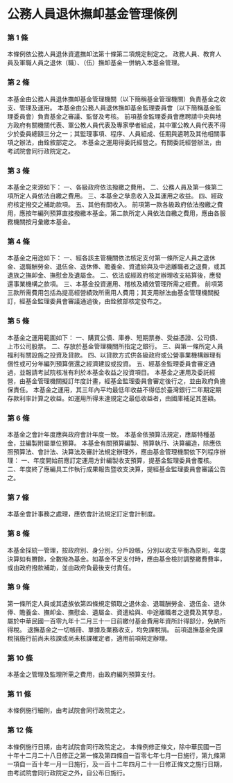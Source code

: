 # 公務人員退休撫卹基金管理條例

### 第 1 條

本條例依公務人員退休資遣撫卹法第十條第二項規定制定之。
政務人員、教育人員及軍職人員之退休（職）、（伍）撫卹基金一併納入本基金管理。

### 第 2 條

本基金由公務人員退休撫卹基金管理機關（以下簡稱基金管理機關）負責基金之收支、管理及運用。
本基金由公務人員退休撫卹基金監理委員會（以下簡稱基金監理委員會）負責基金之審議、監督及考核。
前項基金監理委員會應聘請中央與地方政府有關機關代表、軍公教人員代表及專家學者組成，其中軍公教人員代表不得少於委員總額三分之一；其監理事項、程序、人員組成、任期與遴聘及其他相關事項之辦法，由銓敘部定之。
本基金之運用得委託經營之。有關委託經營辦法，由考試院會同行政院定之。

### 第 3 條

本基金之來源如下：
一、各級政府依法撥繳之費用。
二、公務人員及第一條第二項所定人員依法自繳之費用。
三、本基金之孳息收入及其運用之收益。
四、經政府核定撥交之補助款項。
五、其他有關收入。
前項第一款各級政府依法撥繳之費用，應按年編列預算直接撥繳本基金。第二款所定人員依法自繳之費用，應由各服務機關按月彙繳本基金。

### 第 4 條

本基金之用途如下：
一、經各該主管機關依法核定支付第一條所定人員之退休金、退職酬勞金、退伍金、退休俸、贍養金、資遣給與及中途離職者之退費，或其遺族之撫卹金、撫慰金及遺屬金。
二、依法或經政府核定辦理收支結算後，應發還事業機構之款項。
三、本基金投資運用、稽核及績效管理所需之經費。
前項第三款所需費用包括為提高經營績效所需用人費用；其支用辦法由基金管理機關擬訂，經基金監理委員會審議通過後，由銓敘部核定發布之。

### 第 5 條

本基金之運用範圍如下：
一、購買公債、庫券、短期票券、受益憑證、公司債、上市公司股票。
二、存放於基金管理機關所指定之銀行。
三、與第一條所定人員福利有關設施之投資及貸款。
四、以貸款方式供各級政府或公營事業機構辦理有償性或可分年編列預算償還之經濟建設或投資。
五、經基金監理委員會審定通過，並報請考試院核准有利於本基金收益之投資項目。
本基金之運用及委託經營，由基金管理機關擬訂年度計畫，經基金監理委員會審定後行之，並由政府負擔保責任。
本基金之運用，其三年內平均最低年收益不得低於臺灣銀行二年期定期存款利率計算之收益。如運用所得未達規定之最低收益者，由國庫補足其差額。

### 第 6 條

本基金之會計年度應與政府會計年度一致。
本基金依預算法規定，應屬特種基金，並編製附屬單位預算。
本基金有關預算編製、預算執行、決算編造，除應依照預算法、會計法、決算法及審計法規定辦理外，應由基金管理機關依下列程序辦理：
一、年度開始前應訂定運用方針編製收支預算，提基金監理委員會覆核。
二、年度終了應編具工作執行成果報告暨收支決算，提經基金監理委員會審議公告之。

### 第 7 條

本基金會計事務之處理，應依會計法規定訂定會計制度。

### 第 8 條

本基金採統一管理，按政府別、身分別，分戶設帳，分別以收支平衡為原則，年度決算如有賸餘，全數撥為基金。如基金不足支付時，應由基金檢討調整繳費費率，或由政府撥款補助，並由政府負最後支付責任。

### 第 9 條

第一條所定人員或其遺族依第四條規定領取之退休金、退職酬勞金、退伍金、退休俸、贍養金、撫卹金、撫慰金、遺屬金、資遣給與、中途離職者之退費及其孳息，屬於中華民國一百零九年十二月三十一日前繳付基金費用年資所計得部分，免納所得稅。
退撫基金之一切帳冊、單據及業務收支，均免課稅捐。
前項退撫基金免課稅捐施行前尚未核課或尚未核課確定者，適用前項規定辦理。

### 第 10 條

本基金之管理及監理所需之費用，由政府編列預算支付。

### 第 11 條

本條例施行細則，由考試院會同行政院定之。

### 第 12 條

本條例施行日期，由考試院會同行政院定之。
本條例修正條文，除中華民國一百十年十二月二十八日修正之第一條及第四條自一百零七年七月一日施行，第九條第一項自一百十年一月一日施行，及一百十二年四月二十一日修正條文之施行日期，由考試院會同行政院定之外，自公布日施行。
